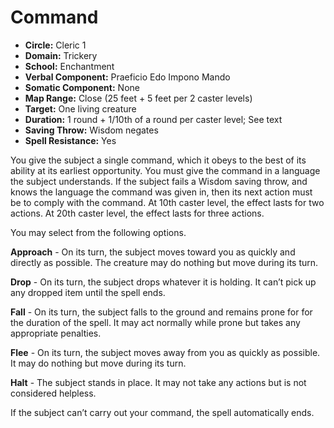 # Command

- **Circle:** Cleric 1
- **Domain:** Trickery
- **School:** Enchantment
- **Verbal Component:** Praeficio Edo Impono Mando
- **Somatic Component:** None
- **Map Range:** Close (25 feet + 5 feet per 2 caster levels)
- **Target:** One living creature
- **Duration:** 1 round + 1/10th of a round per caster level; See text
- **Saving Throw:** Wisdom negates
- **Spell Resistance:** Yes

You give the subject a single command, which it obeys to the best of its ability at its earliest opportunity. You must give the command in a language the subject understands. If the subject fails a Wisdom saving throw, and knows the language the command was given in, then its next action must be to comply with the command. At 10th caster level, the effect lasts for two actions. At 20th caster level, the effect lasts for three actions.

You may select from the following options.

**Approach** - On its turn, the subject moves toward you as quickly and directly as possible. The creature may do nothing but move during its turn.

**Drop** - On its turn, the subject drops whatever it is holding. It can’t pick up any dropped item until the spell ends.

**Fall** - On its turn, the subject falls to the ground and remains prone for for the duration of the spell. It may act normally while prone but takes any appropriate penalties.

**Flee** - On its turn, the subject moves away from you as quickly as possible. It may do nothing but move during its turn.

**Halt** - The subject stands in place. It may not take any actions but is not considered helpless.

If the subject can’t carry out your command, the spell automatically ends.
